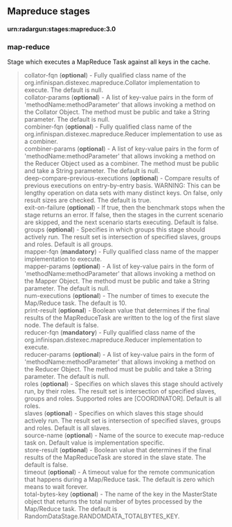 ---
---

Mapreduce stages
----------------

#### urn:radargun:stages:mapreduce:3.0

### map-reduce
Stage which executes a MapReduce Task against all keys in the cache.
> collator-fqn (**optional**) - Fully qualified class name of the org.infinispan.distexec.mapreduce.Collator implementation to execute. The default is null.  
> collator-params (**optional**) - A list of key-value pairs in the form of 'methodName:methodParameter' that allows invoking a method on the Collator Object. The method must be public and take a String parameter. The default is null.  
> combiner-fqn (**optional**) - Fully qualified class name of the org.infinispan.distexec.mapreduce.Reducer implementation to use as a combiner.  
> combiner-params (**optional**) - A list of key-value pairs in the form of 'methodName:methodParameter' that allows invoking a method on the Reducer Object used as a combiner. The method must be public and take a String parameter. The default is null.  
> deep-compare-previous-executions (**optional**) - Compare results of previous executions on entry-by-entry basis. WARNING: This can be lengthy operation on data sets with many distinct keys. On false, only result sizes are checked. The default is true.  
> exit-on-failure (**optional**) - If true, then the benchmark stops when the stage returns an error. If false, then the stages in the current scenario are skipped, and the next scenario starts executing. Default is false.  
> groups (**optional**) - Specifies in which groups this stage should actively run. The result set is intersection of specified slaves, groups and roles. Default is all groups.  
> mapper-fqn (**mandatory**) - Fully qualified class name of the mapper implementation to execute.  
> mapper-params (**optional**) - A list of key-value pairs in the form of 'methodName:methodParameter' that allows invoking a method on the Mapper Object. The method must be public and take a String parameter. The default is null.  
> num-executions (**optional**) - The number of times to execute the Map/Reduce task. The default is 10.  
> print-result (**optional**) - Boolean value that determines if the final results of the MapReduceTask are written to the log of the first slave node. The default is false.  
> reducer-fqn (**mandatory**) - Fully qualified class name of the org.infinispan.distexec.mapreduce.Reducer implementation to execute.  
> reducer-params (**optional**) - A list of key-value pairs in the form of 'methodName:methodParameter' that allows invoking a method on the Reducer Object. The method must be public and take a String parameter. The default is null.  
> roles (**optional**) - Specifies on which slaves this stage should actively run, by their roles. The result set is intersection of specified slaves, groups and roles. Supported roles are [COORDINATOR]. Default is all roles.  
> slaves (**optional**) - Specifies on which slaves this stage should actively run. The result set is intersection of specified slaves, groups and roles. Default is all slaves.  
> source-name (**optional**) - Name of the source to execute map-reduce task on. Default value is implementation specific.  
> store-result (**optional**) - Boolean value that determines if the final results of the MapReduceTask are stored in the slave state. The default is false.  
> timeout (**optional**) - A timeout value for the remote communication that happens during a Map/Reduce task. The default is zero which means to wait forever.  
> total-bytes-key (**optional**) - The name of the key in the MasterState object that returns the total number of bytes processed by the Map/Reduce task. The default is RandomDataStage.RANDOMDATA_TOTALBYTES_KEY.  

